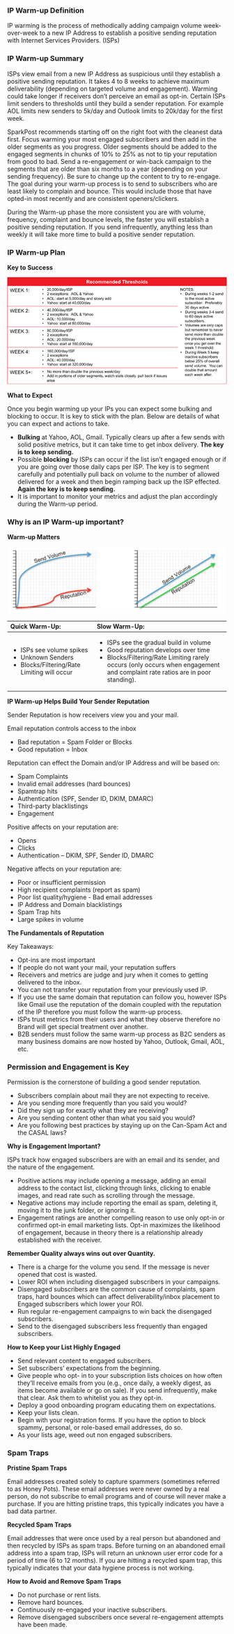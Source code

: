 
### IP Warm-up Definition 

IP warming is the process of methodically adding campaign volume week-over-week to a new IP Address to establish a positive sending reputation with Internet Services Providers. (ISPs)

### IP Warm-up Summary 

ISPs view email from a new IP Address as suspicious until they establish a positive sending reputation. It takes 4 to 8 weeks to achieve maximum deliverability (depending on targeted volume and engagement). Warming could take longer if receivers don’t perceive an email as opt-in. Certain ISPs limit senders to thresholds until they build a sender reputation. For example AOL limits new senders to 5k/day and Outlook limits to 20k/day for the first week.

SparkPost recommends starting off on the right foot with the cleanest data first. Focus warming your most engaged subscribers and then add in the older segments as you progress. Older segments should be added to the engaged segments in chunks of 10% to 25% as not to tip your reputation from good to bad. Send a re-engagement or win-back campaign to the segments that are older than six months to a year (depending on your sending frequency). Be sure to change up the content to try to re-engage. The goal during your warm-up process is to send to subscribers who are least likely to complain and bounce. This would include those that have opted-in most recently and are consistent openers/clickers.

During the Warm-up phase the more consistent you are with volume, frequency, complaint and bounce levels, the faster you will establish a positive sending reputation.  If you send infrequently, anything less than weekly it will take more time to build a positive sender reputation.

### IP Warm-up Plan 

**Key to Success**           

![](media/ip-warm-up-overview/Key_to_Success_Chart_original.png) 

**What to Expect**          

Once you begin warming up your IPs you can expect some bulking and blocking to occur.  It is key to stick with the plan. Below are details of what you can expect and actions to take.

* **Bulking** at Yahoo, AOL, Gmail. Typically clears up after a few sends with solid positive metrics, but it can take time to get inbox delivery. **The key is to keep sending.**                        
* Possible **blocking** by ISPs can occur if the list isn’t engaged enough or if you are going over those daily caps per ISP. The key is to segment carefully and potentially pull back on volume to the number of allowed delivered for a week and then begin ramping back up the ISP effected. **Again the key is to keep sending.**                            
* It is important to monitor your metrics and adjust the plan accordingly during the Warm-up period.

### Why is an IP Warm-up important?

**Warm-up Matters**        

![](media/ip-warm-up-overview/Screen_Shot_2015-05-06_at_7.19.13_PM_original.png)

| Quick Warm-Up:                                                                                                     | Slow Warm-Up:                                                                                                                                                                                                                         |
|:-------------------------------------------------------------------------------------------------------------------|:--------------------------------------------------------------------------------------------------------------------------------------------------------------------------------------------------------------------------------------|
| <ul><li>ISPs see volume spikes</li><li>Unknown Senders</li><li>Blocks/Filtering/Rate Limiting will occur</li></ul> | <ul><li>ISPs see the gradual build in volume</li><li>Good reputation develops over time</li><li>Blocks/Filtering/Rate Limiting rarely occurs (only occurs when engagement and complaint rate ratios are in poor standing). </li></ul> |

**IP Warm-up Helps Build Your Sender Reputation**                                           

Sender Reputation is how receivers view you and your mail.

Email reputation controls access to the inbox

* Bad reputation = Spam Folder or Blocks
* Good reputation = Inbox

Reputation can effect the Domain and/or IP Address and will be based on:

* Spam Complaints
* Invalid email addresses (hard bounces)
* Spamtrap hits
* Authentication (SPF, Sender ID, DKIM, DMARC)
* Third-party blacklistings
* Engagement

Positive affects on your reputation are:

* Opens
* Clicks
* Authentication – DKIM, SPF, Sender ID, DMARC

Negative affects on your reputation are:

* Poor or insufficient permission
* High recipient complaints (report as spam)
* Poor list quality/hygiene - Bad email addresses
* IP Address and Domain blacklistings
* Spam Trap hits
* Large spikes in volume

**The Fundamentals of Reputation**                           

Key Takeaways:

* Opt-ins are most important
* If people do not want your mail, your reputation suffers
* Receivers and metrics are judge and jury when it comes to getting delivered to the inbox.
* You can not transfer your reputation from your previously used IP.
* If you use the same domain that reputation can follow you, however ISPs like Gmail use the reputation of the domain coupled with the reputation of the IP therefore you must follow the warm-up process.
* ISPs trust metrics from their users and what they observe therefore no Brand will get special treatment over another.
* B2B senders must follow the same warm-up process as B2C senders as many business domains are now hosted by Yahoo, Outlook, Gmail, AOL, etc.

### Permission and Engagement is Key

Permission is the cornerstone of building a good sender reputation.

* Subscribers complain about mail they are not expecting to receive.
* Are you sending more frequently than you said you would?
* Did they sign up for exactly what they are receiving?
* Are you sending content other than what you said you would?
* Are you following best practices by staying up on the Can-Spam Act and the CASAL laws?

**Why is Engagement Important?**                         

ISPs track how engaged subscribers are with an email and its sender, and the nature of the engagement.

* Positive actions may include opening a message, adding an email address to the contact list, clicking through links, clicking to enable images, and read rate such as scrolling through the message.
* Negative actions may include reporting the email as spam, deleting it, moving it to the junk folder, or ignoring it.
* Engagement ratings are another compelling reason to use only opt-in or confirmed opt-in email marketing lists. Opt-in maximizes the likelihood of engagement, because in theory there is a relationship already established with the receiver.

**Remember Quality always wins out over Quantity.**                                       

* There is a charge for the volume you send. If the message is never opened that cost is wasted.
* Lower ROI when including disengaged subscribers in your campaigns.
* Disengaged subscribers are the common cause of complaints, spam traps, hard bounces which can affect deliverability/inbox placement to Engaged subscribers which lower your ROI.
* Run regular re-engagement campaigns to win back the disengaged subscribers.
* Send to the disengaged subscribers less frequently than engaged subscribers.

**How to Keep your List Highly Engaged**                                 

* Send relevant content to engaged subscribers.
* Set subscribers’ expectations from the beginning.
* Give people who opt- in to your subscription lists choices on how often they’ll receive emails from you (e.g., once daily, a weekly digest, as items become available or go on sale). If you send infrequently, make that clear. Ask them to whitelist you as they opt-in.
* Deploy a good onboarding program educating them on expectations.
* Keep your lists clean.
* Begin with your registration forms. If you have the option to block spammy, personal, or role-based email addresses, do so.
* As your lists age, weed out non engaged subscribers.

### Spam Traps

**Pristine Spam Traps**           

Email addresses created solely to capture spammers (sometimes referred to as Honey Pots). These email addresses were never owned by a real person, do not subscribe to email programs and of course will never make a purchase. If you are hitting pristine traps, this typically indicates you have a bad data partner.

**Recycled Spam Traps**           

Email addresses that were once used by a real person but abandoned and then recycled by ISPs as spam traps. Before turning on an abandoned email address into a spam trap, ISPs will return an unknown user error code for a period of time (6 to 12 months). If you are hitting a recycled spam trap, this typically indicates that your data hygiene process is not working.

**How to Avoid and Remove Spam Traps**                               

* Do not purchase or rent lists.
* Remove hard bounces.
* Continuously re-engaged your inactive subscribers.
* Remove disengaged subscribers once several re-engagement attempts have been made.